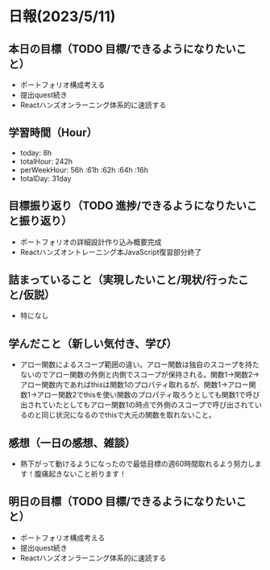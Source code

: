 # 日報(2023/5/11)

## 本日の目標（TODO 目標/できるようになりたいこと）

- ポートフォリオ構成考える
- 提出quest続き
- Reactハンズオンラーニング体系的に速読する

## 学習時間（Hour）
- today: 8h
- totalHour: 242h
- perWeekHour: 56h :61h :62h :64h :16h
- totalDay: 31day

## 目標振り返り（TODO 進捗/できるようになりたいこと振り返り）

- ポートフォリオの詳細設計作り込み概要完成
- Reactハンズオントレーニング本JavaScript復習部分終了

## 詰まっていること（実現したいこと/現状/行ったこと/仮説）

- 特になし

## 学んだこと（新しい気付き、学び）

- アロー関数によるスコープ範囲の違い。アロー関数は独自のスコープを持たないのでアロー関数の外側と内側でスコープが保持される。関数1→関数2→アロー関数内であればthisは関数1のプロパティ取れるが、関数1→アロー関数1→アロー関数2でthisを使い関数のプロパティ取ろうとしても関数1で呼び出されていたとしてもアロー関数1の時点で外側のスコープで呼び出されているのと同じ状況になるのでthisで大元の関数を取れないこと。

## 感想（一日の感想、雑談）

- 熱下がって動けるようになったので最低目標の週60時間取れるよう努力します！腹痛起きないこと祈ります！

## 明日の目標（TODO 目標/できるようになりたいこと）

- ポートフォリオ構成考える
- 提出quest続き
- Reactハンズオンラーニング体系的に速読する